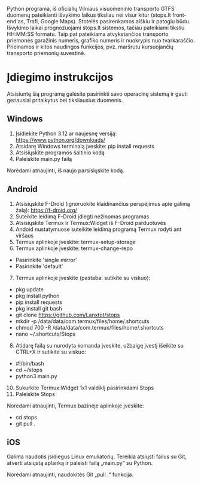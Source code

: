 Python programa, iš oficialių Vilniaus visuomeninio transporto GTFS duomenų pateikianti išvykimo laikus tiksliau nei visur kitur (stops.lt front-end'as, Trafi, Google Maps). Stotelės pasirenkamos aiškiu ir patogiu būdu. Išvykimo laikai prognozuojami stops.lt sistemos, tačiau pateikiami tiksliu HH:MM:SS formatu. Taip pat pateikiama atvykstančios transporto priemonės garažinis numeris, grafiko numeris ir nuokrypis nuo tvarkaraščio. Prieinamos ir kitos naudingos funkcijos, pvz. maršrutu kursuojančių transporto priemonių suvestinė.

# Įdiegimo instrukcijos

Atsisiuntę šią programą galėsite pasirinkti savo operacinę sistemą ir gauti geriausiai pritaikytus bei tiksliausius duomenis.

## Windows

1. Įsidiekite Python 3.12 ar naujesnę versiją: <https://www.python.org/downloads/>
2. Atsidarę Windows terminalą įveskite: pip install requests
3. Atsisiųskite programos šaltinio kodą
4. Paleiskite main.py failą

Norėdami atnaujinti, iš naujo parsisiųskite kodą.

## Android
 
1. Atsisiųskite F-Droid (ignoruokite klaidinančius perspėjimus apie galimą žalą): <https://f-droid.org/>
2. Suteikite leidimą F-Droid įdiegti nežinomas programas
3. Atsisiųskite Termux ir Termux:Widget iš F-Droid parduotuvės
4. Andoid nustatymuose suteikite leidimą programą Termux rodyti ant viršaus
5. Termux aplinkoje įveskite: termux-setup-storage
6. Termux aplinkoje įveskite: termux-change-repo
* Pasirinkite 'single mirror'
* Pasirinkite 'default'
7. Termux aplinkoje įveskite (pastaba: sutikite su viskuo):
* pkg update
* pkg install python
* pip install requests
* pkg install git bash
* git clone https://github.com/Lanxtot/stops
* mkdir -p /data/data/com.termux/files/home/.shortcuts
* chmod 700 -R /data/data/com.termux/files/home/.shortcuts
* nano ~/.shortcuts/Stops
8. Atidarę failą su nurodyta komanda įveskite, užbaigę įvestį išeikite su CTRL+X ir sutikite su viskuo:
* #!/bin/bash
* cd ~/stops
* python3 main.py
10. Sukurkite Termux:Widget 1x1 valdiklį pasirinkdami Stops
11. Paleiskite Stops

Norėdami atnaujinti, Termux bazinėje aplinkoje įveskite:
* cd stops
* git pull .

## iOS

Galima naudotis įsidiegus Linux emuliatorių. Tereikia atsiųsti failus su Git, atverti atsiųstą aplanką ir paleisti failą „main.py“ su Python.

Norėdami atnaujinti, naudokitės Git „pull .“ funkcija.
